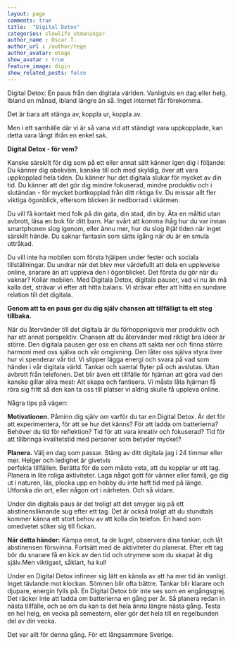 ```yaml
---
layout: page
comments: true
title:  "Digital Detox"
categories: slowlife utmaningar
author_name : Oscar T.
author_url : /author/tege
author_avatar: otege
show_avatar : true
feature_image: digin
show_related_posts: false
---
```


Digital Detox: En paus från den digitala världen. 
Vanligtvis en dag eller helg. Ibland en månad, ibland längre än så. Inget internet får förekomma.

Det är bara att stänga av, koppla ur, koppla av. 

Men i ett samhälle där vi är så vana vid att ständigt vara uppkopplade, kan detta vara långt ifrån en enkel sak.

**Digital Detox - för vem?** 

Kanske särskilt för dig som på ett eller annat sätt känner igen dig i följande:
Du känner dig obekväm, kanske till och med skyldig, över att vara uppkopplad hela tiden. Du känner hur det digitala slukar för mycket
av din tid. Du känner att det gör dig mindre fokuserad, mindre produktiv och i slutändan - för 
mycket bortkopplad från ditt riktiga liv. Du missar allt fler viktiga ögonblick, eftersom blicken är nedborrad i skärmen.

Du vill få kontakt med folk på din gata, din stad, din by. Äta en måltid utan avbrott, läsa en bok för ditt barn. Har svårt att komma 
ihåg hur du var innan smartphonen slog igenom, eller ännu mer, hur du slog ihjäl tiden när inget särskilt hände. Du saknar fantasin 
som sätts igång när du är en smula uttråkad.

Du vill inte ha mobilen som första hjälpen under fester och sociala tillställningar. Du undrar när det blev mer värdefullt att dela 
en upplevelse online, snarare än att uppleva den i ögonblicket. Det första du gör när du vaknar? Kollar mobilen.
Med Digitala Detox, digitala pauser, vad vi nu än må kalla det, strävar vi efter att hitta balans. Vi strävar efter att hitta en sundare relation till det digitala.

**Genom att ta en paus ger du dig själv chansen att tillfälligt ta ett steg tillbaka.**

När du återvänder till det digitala är du förhoppnigsvis mer produktiv och har ett annat perspektiv. Chansen att du återvänder med 
riktigt bra idéer är större.
Den digitala pausen ger oss en chans att sakta ner och finna större harmoni med oss själva och vår omgivning. Den låter oss själva 
styra över hur vi spenderar vår tid. Vi slipper lägga energi och svara på vad som händer i vår digitala värld. Tankar och samtal flyter på och avslutas. 
Utan avbrott från telefonen.
Det blir även ett tillfälle för hjärnan att göra vad den kanske gillar allra mest: Att skapa och fantisera. Vi måste låta hjärnan få röra sig fritt så den kan ta oss till platser vi aldrig skulle få uppleva online.

Några tips på vägen:

**Motivationen.** Påminn dig själv om varför du tar en Digital Detox. Är det för att experimentera, för att se hur det känns? 
För att ladda om batterierna? Behöver du tid för reflektion? Tid för att vara kreativ och fokuserad? Tid för att tillbringa 
kvalitetstid med personer som betyder mycket?

**Planera.** Välj en dag som passar. Stäng av ditt digitala jag i 24 timmar eller mer. Helger och ledighet är givetvis  
perfekta tillfällen. Berätta för de som måste veta, att du kopplar ur ett tag. Planera in lite roliga aktiviteter. 
Laga något gott för vänner eller familj, ge dig ut i naturen, läs, plocka upp en hobby du inte haft tid med på länge. Utforska din 
ort, eller någon ort i närheten. Och så vidare.

Under din digitala paus är det troligt att det smyger sig på ett abstinensliknande sug efter ett tag. Det är också troligt att du stundtals kommer känna ett stort behov av att kolla din telefon. En hand som omedvetet söker sig till fickan. 

**När detta händer:** Kämpa emot, ta de lugnt, observera dina tankar, och låt abstinensen 
försvinna. Fortsätt med de aktiviteter du planerat. Efter ett tag bör du snarare få en kick av den tid och utrymme som du skapat åt dig själv.Men viktigast, såklart, ha kul! 

Under en Digital Detox infinner sig lätt en känsla av att ha mer tid än vanligt. Inget tävlande mot 
klockan. Sömnen blir ofta bättre. Tankar blir klarare och djupare, energin fylls på.
En Digital Detox bör inte ses som en engångsgrej. Det räcker inte att ladda om batterierna en gång per år. Så planera redan in nästa 
tillfälle, och se om du kan ta det hela ännu längre nästa gång. Testa en hel helg, en vecka på semestern, eller gör det hela till 
en regelbunden del av din vecka.

Det var allt för denna gång. För ett långsammare Sverige. 
